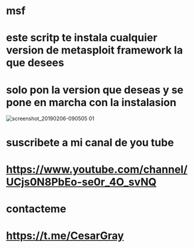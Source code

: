 # msf
# este scritp te instala cualquier version de metasploit framework la que desees
# solo pon la version que deseas y se pone en marcha con la instalasion
![screenshot_20190206-090505 01](https://user-images.githubusercontent.com/46208706/52350758-e0ae8600-29ee-11e9-9819-c4d96cbdf2c0.png)

# suscribete a mi canal de you tube
# https://www.youtube.com/channel/UCjs0N8PbEo-se0r_4O_svNQ
# contacteme
# https://t.me/CesarGray
